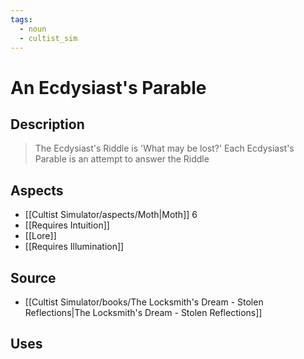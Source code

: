 ```yaml
---
tags:
  - noun
  - cultist_sim
---
```


# An Ecdysiast's Parable

## Description

> The Ecdysiast's Riddle is 'What may be lost?' Each Ecdysiast's Parable is an attempt to answer the Riddle

## Aspects
- [[Cultist Simulator/aspects/Moth|Moth]] 6
- [[Requires Intuition]]
- [[Lore]]
- [[Requires Illumination]]
## Source
- [[Cultist Simulator/books/The Locksmith's Dream - Stolen Reflections|The Locksmith's Dream - Stolen Reflections]]
## Uses